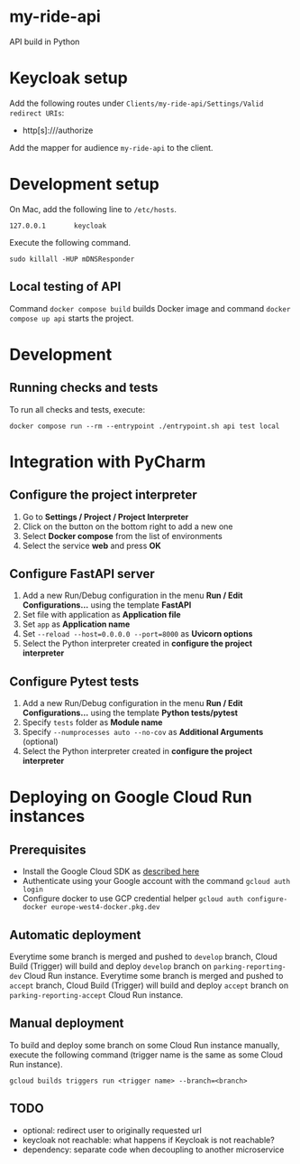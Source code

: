 # my-ride-api
API build in Python


# Keycloak setup
Add the following routes under `Clients/my-ride-api/Settings/Valid redirect URIs`:
- http[s]://<API URL>/authorize

Add the mapper for audience `my-ride-api` to the client.


# Development setup

On Mac, add the following line to `/etc/hosts`.
```shell
127.0.0.1       keycloak
```

Execute the following command.
```shell
sudo killall -HUP mDNSResponder
```

## Local testing of API
Command `docker compose build` builds Docker image and command `docker compose up api` starts the project.


# Development

## Running checks and tests

To run all checks and tests, execute:

```shell
docker compose run --rm --entrypoint ./entrypoint.sh api test local
```


# Integration with PyCharm

## Configure the project interpreter

1. Go to **Settings / Project / Project Interpreter**
2. Click on the button on the bottom right to add a new one
3. Select **Docker compose** from the list of environments
4. Select the service **web** and press **OK**

## Configure FastAPI server

1. Add a new Run/Debug configuration in the menu **Run / Edit Configurations...**
using the template **FastAPI**
2. Set file with application as **Application file**
3. Set `app` as **Application name**
4. Set `--reload --host=0.0.0.0 --port=8000` as **Uvicorn options**
5. Select the Python interpreter created in **configure the project interpreter**

## Configure Pytest tests

1. Add a new Run/Debug configuration in the menu **Run / Edit Configurations...**
using the template **Python tests/pytest**
2. Specify `tests` folder as **Module name**
3. Specify `--numprocesses auto --no-cov` as **Additional Arguments** (optional)
4. Select the Python interpreter created in **configure the project interpreter**


# Deploying on Google Cloud Run instances

## Prerequisites

- Install the Google Cloud SDK as [described here](https://cloud.google.com/sdk/docs/downloads-interactive)
- Authenticate using your Google account with the command `gcloud auth login`
- Configure docker to use GCP credential helper `gcloud auth configure-docker europe-west4-docker.pkg.dev`


## Automatic deployment

Everytime some branch is merged and pushed to `develop` branch, Cloud Build (Trigger) will build and deploy `develop` 
branch on `parking-reporting-dev` Cloud Run instance. Everytime some branch is merged and pushed to `accept` branch, 
Cloud Build (Trigger) will build and deploy `accept` branch on `parking-reporting-accept` Cloud Run instance.


## Manual deployment

To build and deploy some branch on some Cloud Run instance manually, execute the following command (trigger name is
the same as some Cloud Run instance).
```shell
gcloud builds triggers run <trigger name> --branch=<branch>
```


## TODO
- optional: redirect user to originally requested url
- keycloak not reachable: what happens if Keycloak is not reachable?
- dependency: separate code when decoupling to another microservice
